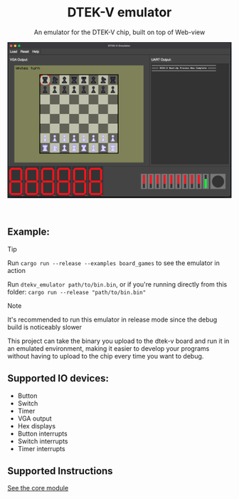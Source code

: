 <div align="center">
    <h1>DTEK-V emulator</h1>
    <p>An emulator for the DTEK-V chip, built on top of Web-view</p>
</div>

![A preview of what the emulator looks like](assets/example.png)

<br />

## Example:

> [!TIP]
> Run `cargo run --release --examples board_games` to see the emulator in action

Run `dtekv_emulator path/to/bin.bin`, or if you're running directly from this folder: `cargo run --release "path/to/bin.bin"`

> [!NOTE]
> It's recommended to run this emulator in release mode since the debug build is noticeably slower

This project can take the binary you upload to the dtek-v board and run it in an emulated environment, making it easier to develop your programs without having to upload to the chip every time you want to debug.

## Supported IO devices:

- Button
- Switch
- Timer
- VGA output
- Hex displays
- Button interrupts
- Switch interrupts
- Timer interrupts

## Supported Instructions

[See the core module](https://github.com/PumpedSardines/dtekv-emulator-core)
